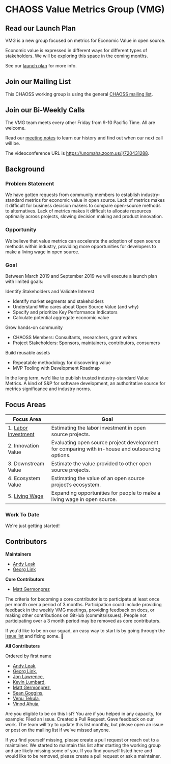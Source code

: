 # CHAOSS Value Metrics Group (VMG)

## Read our Launch Plan

VMG is a new group focused on metrics for Economic Value in open source.

Economic value is expressed in different ways for different types of
stakeholders.  We will be exploring this space in the coming months.

See our [launch plan][1] for more info.

[1]: https://docs.google.com/document/d/1j4mL0NKhITNjlG629w4eMkEeHPopskd7Yn3YIPFMMqo

## Join our Mailing List

This CHAOSS working group is using the general [CHAOSS mailing list](https://lists.linuxfoundation.org/mailman/listinfo/chaoss).

## Join our Bi-Weekly Calls

The VMG team meets every other Friday from 9-10 Pacific Time.  All are welcome.

Read our [meeting notes][notes] to learn our history and find out when our next
call will be.

[notes]: https://docs.google.com/document/d/1qWAV4ExtwcY3mSzIb9sYOUENt4Pi1BD7APjnRTCnZZs/edit

The videoconference URL is https://unomaha.zoom.us/j/720431288.  

## Background

### Problem Statement

We have gotten requests from community members to establish industry-standard
metrics for economic value in open source.  Lack of metrics makes it difficult
for business decision makers to compare open-source methods to alternatives.
Lack of metrics makes it difficult to allocate resources optimally across
projects, slowing decision making and product innovation.

### Opportunity

We believe that value metrics can accelerate the adoption of open source
methods within industry, providing more opportunities for developers to make a
living wage in open source.

### Goal

Between March 2019 and September 2019 we will execute a launch plan with
limited goals:

Identify Stakeholders and Validate Interest
- Identify market segments and stakeholders
- Understand Who cares about Open Source Value (and why)
- Specify and prioritize Key Performance Indicators
- Calculate potential aggregate economic value

Grow hands-on community
- CHAOSS Members: Consultants, researchers, grant writers
- Project Stakeholders: Sponsors, maintainers, contributors, consumers

Build reusable assets
- Repeatable methodology for discovering value
- MVP Tooling with Development Roadmap

In the long term, we’d like to publish trusted industry-standard Value Metrics.
A kind of S&P for software development, an authoritative source for metrics
significance and industry norms.  

## Focus Areas

| Focus Area | Goal |
| --- | --- |
| 1. [Labor Investment](./focus-areas/labor-investment) | Estimating the labor investment in open source projects. |
| 2. Innovation Value | Evaluating open source project development for comparing with in-house and outsourcing options. |
| 3. Downstream Value | Estimate the value provided to other open source projects. |
| 4. Ecosystem Value | Estimating the value of an open source project’s ecosystem. |
| 5. [Living Wage](./focus-areas/living-wage) | Expanding opportunities for people to make a living wage in open source. |

### Work To Date

We're just getting started!

## Contributors

**Maintainers**

- [Andy Leak](https://github.com/andyl)
- [Georg Link](https://github.com/georglink)

**Core Contributors**

- [Matt Germonprez](https://github.com/germonprez)

The criteria for becoming a core contributor is to participate at least once
per month over a period of 3 months.  Participation could include providing
feedback in the weekly VMG meetings, providing feedback on docs, or making
other contributions on GitHub (commits/issues).  People not participating
over a 3 month period may be removed as core contributors.

If you'd like to be on our squad, an easy way to start is by going through the
[issue list](https://github.com/chaoss/wg-value/issues) and fixing some. :tada:

**All Contributors**

Ordered by first name

  - [Andy Leak](https://github.com/andyl),
  - [Georg Link](https://github.com/georglink),
  - [Jon Lawrence](https://github.com/Jon-Neoworks),
  - [Kevin Lumbard](https://github.com/klumb),
  - [Matt Germonprez](https://github.com/germonprez),
  - [Sean Goggins](https://github.com/sgoggins),
  - [Venu Tekula](https://github.com/vchrombie),
  - [Vinod Ahuja](https://github.com/vinodkahuja),

Are you eligible to be on this list? You are if you helped in any capacity, for
example: Filed an issue.  Created a Pull Request. Gave feedback on our work.
The team will try to update this list monthly, but please open an issue or post
on the mailing list if we've missed anyone.

If you find yourself missing, please create a pull request or reach out to a
maintainer. We started to maintain this list after starting the working group
and are likely missing some of you. If you find yourself listed here and would
like to be removed, please create a pull request or ask a maintainer.
